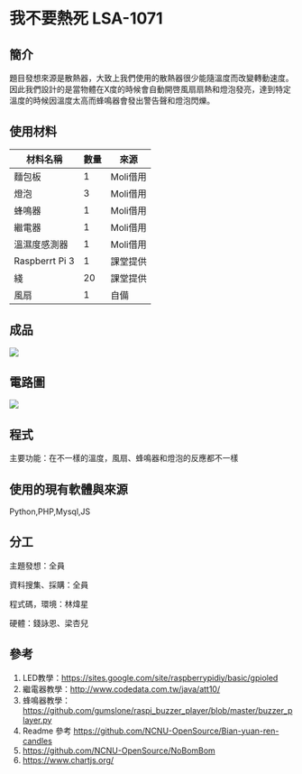 # 我不要熱死	LSA-1071

## 簡介
題目發想來源是散熱器，大致上我們使用的散熱器很少能隨溫度而改變轉動速度。因此我們設計的是當物體在X度的時候會自動開啓風扇扇熱和燈泡發亮，達到特定溫度的時候因溫度太高而蜂鳴器會發出警告聲和燈泡閃爍。

## 使用材料
| 材料名稱 | 數量 | 來源 |
| ------- | --- | --- |
| 麵包板 | 1 | Moli借用 |
| 燈泡 | 3 | Moli借用 |
| 蜂鳴器 | 1 | Moli借用 |
| 繼電器 | 1 | Moli借用 |
| 溫濕度感測器 | 1 | Moli借用 |
| Raspberrt Pi 3 | 1 | 課堂提供 |
| 綫 | 20 | 課堂提供 |
| 風扇 | 1 | 自備 |

## 成品
![](http://i.imgur.com/0hoBu0l.jpg)

## 電路圖
![](https://i.imgur.com/3y3dsdO.png)

## 程式
主要功能：在不一樣的溫度，風扇、蜂鳴器和燈泡的反應都不一樣

## 使用的現有軟體與來源
Python,PHP,Mysql,JS

## 分工
主題發想：全員

資料搜集、採購：全員

程式碼，環境：林煒星

硬體：錢詠恩、梁杏兒

## 參考
1. LED教學：https://sites.google.com/site/raspberrypidiy/basic/gpioled
2. 繼電器教學：http://www.codedata.com.tw/java/att10/ 
3. 蜂鳴器教學：https://github.com/gumslone/raspi_buzzer_player/blob/master/buzzer_player.py
4. Readme 參考 https://github.com/NCNU-OpenSource/Bian-yuan-ren-candles 
5. https://github.com/NCNU-OpenSource/NoBomBom
6. https://www.chartjs.org/
